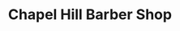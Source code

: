 ---
title: "Chapel Hill Barber Shop"
url: /chapel-hill/chapel-hill-barber-shop/
shop: hairdresser
---